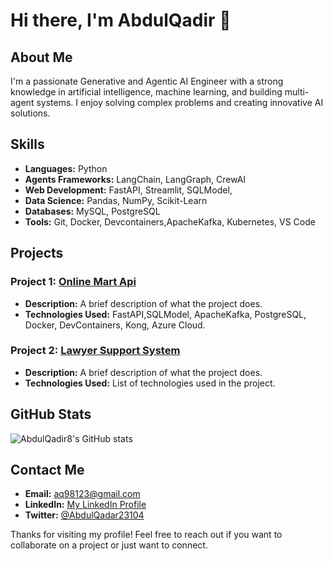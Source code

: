 # Hi there, I'm AbdulQadir 👋

## About Me
I'm a passionate Generative and Agentic AI Engineer with a strong knowledge in artificial intelligence, machine learning, and building multi-agent systems. I enjoy solving complex problems and creating innovative AI solutions.

## Skills
- **Languages:** Python
- **Agents Frameworks:** LangChain, LangGraph, CrewAI
- **Web Development:** FastAPI, Streamlit, SQLModel, 
- **Data Science:** Pandas, NumPy, Scikit-Learn
- **Databases:** MySQL, PostgreSQL
- **Tools:** Git, Docker, Devcontainers,ApacheKafka, Kubernetes, VS Code

## Projects
### Project 1: [Online Mart Api](https://github.com/AbdulQadir8/online_ai_mart)
- **Description:** A brief description of what the project does.
- **Technologies Used:** FastAPI,SQLModel, ApacheKafka, PostgreSQL, Docker, DevContainers, Kong, Azure Cloud.

### Project 2: [Lawyer Support System](https://github.com/AbdulQadir8/CourtOrderAnalyzer)
- **Description:** A brief description of what the project does.
- **Technologies Used:** List of technologies used in the project.

## GitHub Stats
![AbdulQadir8's GitHub stats](https://github-readme-stats.vercel.app/api?username=AbdulQadir8&show_icons=true&theme=radical)

## Contact Me
- **Email:** [aq98123@gmail.com](mailto:aq98123@gmail.com)
- **LinkedIn:** [My LinkedIn Profile](https://www.linkedin.com/in/abdul-qadar-83a275216/)
- **Twitter:** [@AbdulQadar23104](https://x.com/AbdulQadar23104)

Thanks for visiting my profile! Feel free to reach out if you want to collaborate on a project or just want to connect.
